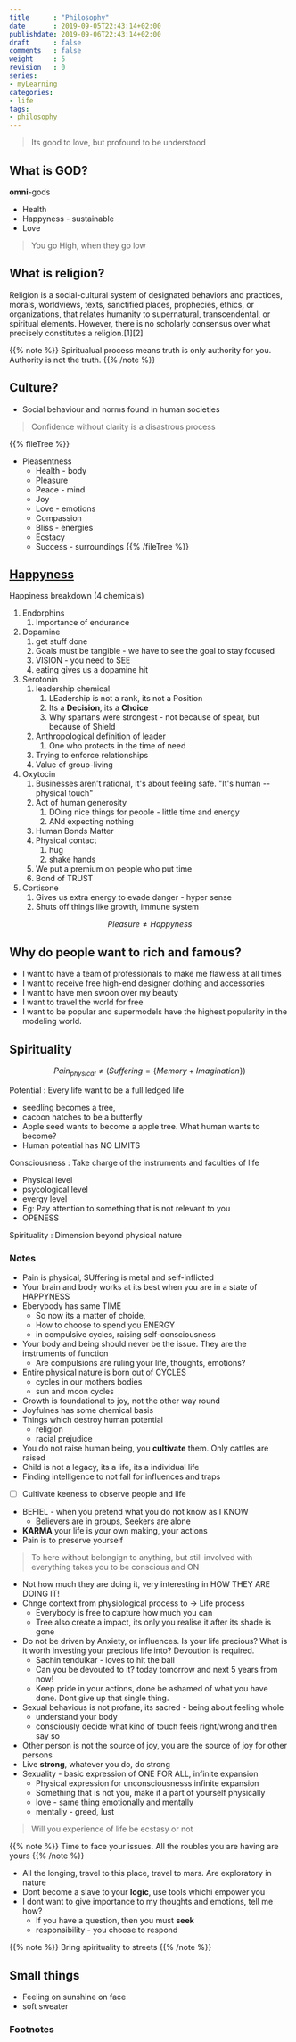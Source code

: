 ```yaml
---
title      : "Philosophy"
date       : 2019-09-05T22:43:14+02:00
publishdate: 2019-09-06T22:43:14+02:00
draft      : false
comments   : false
weight     : 5
revision   : 0
series:
- myLearning
categories:
- life
tags:
- philosophy
---
```


> Its good to love, but profound to be understood

## What is GOD?

**omni**-gods

* Health
* Happyness - sustainable
* Love

> You go High, when they go low

## What is religion?

Religion is a social-cultural system of designated behaviors and practices, morals, worldviews, texts, sanctified places, prophecies, ethics, or organizations, that relates humanity to supernatural, transcendental, or spiritual elements. However, there is no scholarly consensus over what precisely constitutes a religion.[1][2]

{{% note %}}
Spiritualual process means truth is only authority for you. Authority is not the truth.
{{% /note %}}
## Culture?

* Social behaviour and norms found in human societies

> Confidence without clarity is a disastrous process

{{% fileTree %}}
* Pleasentness
  * Health - body
  * Pleasure
  * Peace - mind
  * Joy
  * Love - emotions
  * Compassion
  * Bliss - energies
  * Ecstacy
  * Success - surroundings
{{% /fileTree %}}

## [Happyness](https://www.youtube.com/watch?v=ReRcHdeUG9Y)

Happiness breakdown (4 chemicals)

1. Endorphins
   1. Importance of endurance
2. Dopamine
   1. get stuff done
   2. Goals must be tangible - we have to see the goal to stay focused
   3. VISION - you need to SEE
   4. eating gives us a dopamine hit
3. Serotonin
   1. leadership chemical
      1. LEadership is not a rank, its not a Position
      2. Its a **Decision**, its a **Choice**
      3. Why spartans were strongest - not because of spear, but because of Shield
   2. Anthropological definition of leader
      1. One who protects in the time of need
   3. Trying to enforce relationships
   4. Value of group-living
4. Oxytocin
   1. Businesses aren't rational, it's about feeling safe. "It's human -- physical touch"
   2. Act of human generosity
      1. DOing nice things for people - little time and energy
      2. ANd expecting nothing
   3. Human Bonds Matter
   4. Physical contact
      1. hug
      2. shake hands
   5. We put a premium on people who put time
   6. Bond of TRUST
5. Cortisone
   1. Gives us extra energy to evade danger - hyper sense
   2. Shuts off things like growth, immune system

$$ Pleasure \neq Happyness$$

## Why do people want to rich and famous?

* I want to have a team of professionals to make me flawless at all times
* I want to receive free high-end designer clothing and accessories
* I want to have men swoon over my beauty
* I want to travel the world for free
* I want to be popular and supermodels have the highest popularity in the modeling world.

## Spirituality

$$
Pain_{physical} \neq ( Suffering = \{ Memory + Imagination\} )
$$

Potential
: Every life want to be a full ledged life
* seedling becomes a tree,
* cacoon hatches to be a butterfly
* Apple seed wants to become a apple tree. What human wants to become?
* Human potential has NO LIMITS

Consciousness
: Take charge of the instruments and faculties of life
* Physical level
* psycological level
* evergy level
* Eg: Pay attention to something that is not relevant to you
* OPENESS

Spirituality
: Dimension beyond physical nature

### Notes

* Pain is physical, SUffering is metal and self-inflicted
* Your brain and body works at its best when you are in a state of HAPPYNESS
* Eberybody has same TIME
  * So now its a matter of choide,
  * How to choose to spend you ENERGY
  * in compulsive cycles, raising self-consciousness
* Your body and being should never be the issue. They are the instruments of function
  * Are compulsions are ruling your life, thoughts, emotions?
* Entire physical nature is born out of CYCLES
  * cycles in our mothers bodies
  * sun and moon cycles
* Growth is foundational to joy, not the other way round
* Joyfulnes has some chemical basis
* Things which destroy human potential
  * religion
  * racial prejudice
* You do not raise human being, you **cultivate** them. Only cattles are raised
* Child is not a legacy, its a life, its a individual life
* Finding intelligence to not fall for influences and traps
* [ ] Cultivate keeness to observe people and life
* BEFIEL - when you pretend what you do not know as I KNOW
  * Believers are in groups, Seekers are alone
* **KARMA** your life is your own making, your actions
* Pain is to preserve yourself

> To here without belongign to anything, but still involved with everything
> takes you to be conscious and ON

* Not how much they are doing it, very interesting in HOW THEY ARE DOING IT!
* Chnge context from physiological process to -> Life process
  * Everybody is free to capture how much you can
  * Tree also create a impact, its only you realise it after its shade is gone
* Do not be driven by Anxiety, or influences. Is your life precious? What is it worth investing your precious life into? Devoution is required.
  * Sachin tendulkar - loves to hit the ball
  * Can you be devouted to it? today tomorrow and next 5 years from now!
  * Keep pride in your actions, done be ashamed of what you have done. Dont give up that single thing.
* Sexual behavious is not profane, its sacred - being about feeling whole
  * understand your body
  * consciously decide what kind of touch feels right/wrong and then say so
* Other person is not the source of joy, you are the source of joy for other persons
* Live **strong**, whatever you do, do strong
* Sexuality - basic expression of ONE FOR ALL, infinite expansion
  * Physical expression for unconsciousnesss infinite expansion
  * Something that is not you, make it a part of yourself physically
  * love - same thing emotionally and mentally
  * mentally - greed, lust

> Will you experience of life be ecstasy or not

{{% note %}}
Time to face your issues. All the roubles you are having are yours
{{% /note %}}

* All the longing, travel to this place, travel to mars. Are exploratory in nature
* Dont become a slave to your **logic**, use tools whichi empower you
* I dont want to give importance to my thoughts and emotions, tell me how?
  * If you have a question, then you must **seek**
  * responsibility - you choose to respond

{{% note %}}
Bring spirituality to streets
{{% /note %}}


## Small things

* Feeling on sunshine on face
* soft sweater

### Footnotes

[^1]:
[^2]:
